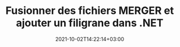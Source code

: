 ---
############################# Static ############################
layout: "autogen-gist"
date: 2021-10-02T14:22:14+03:00
draft: false
path: "fr/total/net/merger/one/"
other_out_formats: "PDF DOC DOCX DOCM DOT DOTM DOTX RTF TXT XLS XLSB XLSM XLSX XLT XLTM XLTX XLAM CSV TSV PPT PPTX PPS PPSX VDX VSDM VSDX VSSM VSSX VSTM VSTX VSX VTX ONE HTML MHT MHTML ODP ODS ODT OTP OTT EPUB ERR PS TEX XPS"
ad_headline: "Fusionner et diviser des fichiers MERGER | C#"
ad_description: "Fusionner, diviser, déplacer, supprimer, échanger, faire pivoter et extraire efficacement des pages de fichiers MERGER dans .NET"

############################# Head ############################
head_title: "Fusionner et diviser des fichiers MERGER en C# .NET et ajouter des filigranes"
head_description: "Bibliothèque de fusion de documents C# .NET pour combiner plusieurs fichiers MERGER en un seul ou diviser un seul fichier MERGER en plusieurs fichiers. Déplacez, supprimez, faites pivoter, permutez et extrayez également des pages de documents."

############################# Header ############################
title: "Fusionner des fichiers MERGER et ajouter un filigrane dans .NET"
description: "API de fusion de documents C # .NET pour combiner plusieurs fichiers MERGER en un seul fichier en joignant un nombre sélectif de pages ou une plage de pages de plusieurs documents sources en un seul. Effectuez des opérations de manipulation de document unique telles que déplacer, supprimer, faire pivoter, permuter et extraire des pages ou diviser un seul document MERGER en plusieurs documents résultants."

############################# SubMenu ############################
submenu:
    enable: false

############################# Content ############################
content:
    enable: true
    block:
    - title_left: "Fusionner des fichiers MHTML et ajouter un filigrane en C#"
      content_left: |
          Joignez des fichiers MHTML en C# .NET et ajoutez des filigranes de texte ou d'image au document résultant unique dans les applications .NET (C#, VB.NET, ASP.NET et .NET Core).

          -   Instancier **Merger** avec le document d'entrée
          -   Appelez la méthode **Join** de l'instance de classe **Merger** et passez le deuxième chemin du document source
          -   Appelez la méthode **Save** de l'instance de classe **Merger** pour enregistrer le document fusionné
          -   Instanciez **Watermarker** avec le document fusionné tel que créé ci-dessus
          -   Créez l'objet **TextWatermark** et définissez les propriétés du filigrane
          -   Ajouter un filigrane et enregistrer le document en filigrane
          
      title_right: "Instructions de téléchargement et d'installation des API"
      content_right: |
          Vous avez besoin des espaces de noms `GroupDocs.Merger` et `GroupDocs.Watermark` pour effectuer des opérations de fusion de documents uniques et multiples au sein de PDF, Microsoft Office, HTML, OpenDocument et de nombreux autres formats de document. Explorez d'autres [API .NET pour les documents Office](https://products.conholdate.com/fr/total/net/) tel que proposé par Conholdate.Total.
          
          Obtenez les fichiers d'assemblage respectifs à partir des [téléchargements](https://downloads.conholdate.com/total/net) ou récupérez l'ensemble du package à partir de [NuGet](https://www.nuget.org/packages/Conholdate.Total/) pour ajouter 'Conholdate.Total` directement dans votre espace de travail.
          
      gisthash: "b0bd7c35dc5a889a10fb5b032952710a"
      gistfile: "join-multiple-pdf-documents-into-one-and-add-text-watermark.cs"

    - title_left: "Diviser le fichier MHTML et ajouter des filigranes dans .NET"
      content_left: |
          Divisez un seul document MHTML en plusieurs documents indépendants et insérez des filigranes d'image ou de texte dans chacun des fichiers divisés à l'aide de C# .NET.

          -   Instancier **Watermarker** avec un document fractionné
          -   Instanciez la police du filigrane, créez un objet **TextWatermark** et définissez les propriétés du filigrane
          -   Ajouter un filigrane et enregistrer le document en filigrane
          -   Définir le chemin de sortie où les fichiers seront enregistrés après le fractionnement
          -   Instanciez l'objet **SplitOptions** avec le chemin du fichier divisé et le nombre de pages à diviser
          -   Créez un objet **Merger** avec le document d'entrée et divisez-le à l'aide de **SplitOptions**
        
      title_right: "Opérations de modification de document unique"
      content_right: |
          Effectuez des fonctions de manipulation de documents multifonctionnelles dans une variété de formats de documents tels que Word, feuille de calcul Excel, présentations, RTF, PDF, Visio, HTML, OneNote, XPS et bien d'autres en ajoutant seulement quelques lignes de code C#.

          Les principales opérations sur un seul document incluent le déplacement de pages d'un document vers une nouvelle position, la suppression d'une seule page ou d'une collection ou de pages sélectionnées, l'échange des positions de page, l'extraction de pages spécifiques du document, la modification de l'orientation de la page en mode portrait ou paysage et la rotation les pages du document source à un angle de 90, 180 ou 270 degrés.
          
      gisthash: "d6abb787afd61e25cc82008968907d83"
      gistfile: "add-watermark-to-a-single-document-and-split-the-document-to-multiple-documents.cs"

    - title_left: "Comment fusionner Word, Excel, PPTX en PDF?"
      content_left: |
          Combinez par programmation plusieurs types de documents tels que **Word** (DOC/DOCX), **Excel** (XLS/XLSX) et **PowerPoint** (PPT/PPTX) dans un seul fichier PDF compact en C# .NET Applications, conservant le même texte, formatage et structure de mise en page dans le document résultant.

          -   Instanciez **Merger** avec le document PDF d'entrée
          -   Appelez la méthode **Join** de l'instance de classe **Merger** et transmettez les chemins d'accès aux documents un par un
          -   Appelez la méthode **Save** pour fusionner tous les documents en un seul fichier PDF
        
      title_right: "Représentation d'image des pages de document"
      content_right: |
          Combinez tous les formats de fichiers de documents courants et générez une représentation d'image des pages de document fusionnées aux formats **PNG**, **JPG** ou **BMP**. Vous pouvez facilement prévisualiser le document complet dans son ensemble ou afficher certaines pages spécifiques en fonction des numéros de page ou des plages de pages.

          Rejoignez les formats de fichiers de documents populaires sur différents systèmes d'exploitation tels que Windows, Linux ou macOS tout en utilisant des plates-formes telles que Windows Azure, Mono et Xamarin.
          
      gisthash: "a00735d92095357e41ebffd51ac75abb"
      gistfile: "merge-word-excel-powerpoint-documents-into-one-pdf-file.cs"

############################# About Formats ############################
about_formats:
    enable: false
############################# More Formats ############################
more_formats:
    enable: true
    auto: false
    other_out_formats: PDF DOC DOCX DOCM DOT DOTM DOTX RTF TXT XLS XLSB XLSM XLSX XLT XLTM XLTX XLAM CSV TSV PPT PPTX PPS PPSX VDX VSDM VSDX VSSM VSSX VSTM VSTX VSX VTX ONE HTML MHT MHTML ODP ODS ODT OTP OTT EPUB ERR PS TEX XPS
############################# Back to top ###############################
back_to_top:
  enable: true
---